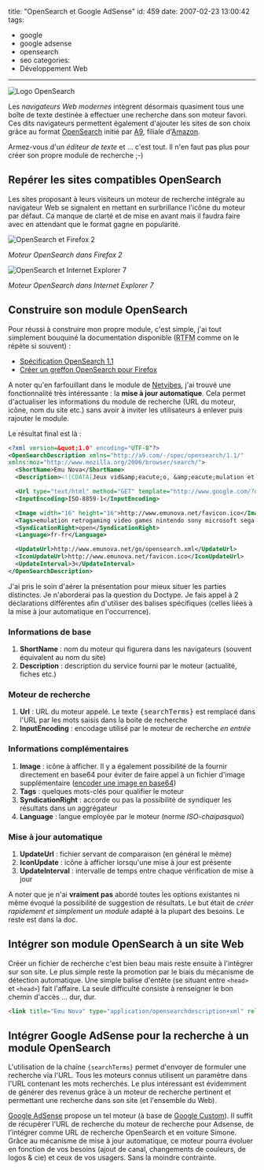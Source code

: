 title: "OpenSearch et Google AdSense"
id: 459
date: 2007-02-23 13:00:42
tags:
- google
- google adsense
- opensearch
- seo
categories:
- Développement Web
---

![Logo OpenSearch](https://oncletom.io/images/2007/02/opensearch.png)

Les _navigateurs Web modernes_ intègrent désormais quasiment tous une boîte de texte destinée à effectuer une recherche dans son moteur favori. Ces dits navigateurs permettent également d'ajouter les sites de son choix grâce au format [OpenSearch](http://www.opensearch.org) initié par [A9](http://www.a9.com), filiale d'[Amazon](http://www.amazon.fr).

Armez-vous d'un _éditeur de texte_ et ... c'est tout. Il n'en faut pas plus pour créer son propre module de recherche ;-)
<!--more-->

## Repérer les sites compatibles OpenSearch

Les sites proposant à leurs visiteurs un moteur de recherche intégrale au navigateur Web se signalent en mettant en surbrillance l'icône du moteur par défaut. Ca manque de clarté et de mise en avant mais il faudra faire avec en attendant que le format gagne en popularité.

![OpenSearch et Firefox 2](https://oncletom.io/images/2007/02/emunova-opensearch-fx2.png)

_Moteur OpenSearch dans Firefox 2_

![OpenSearch et Internet Explorer 7](https://oncletom.io/images/2007/02/emunova-opensearch-ie7.png)

_Moteur OpenSearch dans Internet Explorer 7_

## Construire son module OpenSearch

Pour réussi à construire mon propre module, c'est simple, j'ai tout simplement bouquiné la documentation disponible (<acronym title="Read The Fucking Manual">RTFM</acronym> comme on le répète si souvent) :

*   [Spécification OpenSearch 1.1](http://www.opensearch.org/Specifications/OpenSearch/1.1/Draft_3)
*   [Créer un greffon OpenSearch pour Firefox](http://developer.mozilla.org/en/docs/Creating_OpenSearch_plugins_for_Firefox)

A noter qu'en farfouillant dans le module de [Netvibes](http://www.netvibes.com), j'ai trouvé une fonctionnalité très intéressante : la **mise à jour automatique**. Cela permet d'actualiser les informations du module de recherche (URL du moteur, icône, nom du site etc.) sans avoir à inviter les utilisateurs à enlever puis rajouter le module.

Le résultat final est là :

```xml
<?xml version=&quot;1.0" encoding="UTF-8"?>
<OpenSearchDescription xmlns="http://a9.com/-/spec/opensearch/1.1/"
xmlns:moz="http://www.mozilla.org/2006/browser/search/">
  <ShortName>Emu Nova</ShortName>
  <Description><![CDATA[Jeux vid&amp;eacute;o, &amp;eacute;mulation et retrogaming.]]></Description>

  <Url type="text/html" method="GET" template="http://www.google.com/?q={searchTerms}" />
  <InputEncoding>ISO-8859-1</InputEncoding>

  <Image width="16" height="16">http://www.emunova.net/favicon.ico</Image>
  <Tags>emulation retrogaming video games nintendo sony microsoft sega arcade consoles computers</Tags>
  <SyndicationRight>open</SyndicationRight>
  <Language>fr-fr</Language>

  <UpdateUrl>http://www.emunova.net/go/opensearch.xml</UpdateUrl>
  <IconUpdateUrl>http://www.emunova.net/favicon.ico</IconUpdateUrl>
  <UpdateInterval>3</UpdateInterval>
</OpenSearchDescription>
```

J'ai pris le soin d'aérer la présentation pour mieux situer les parties distinctes. Je n'aborderai pas la question du Doctype. Je fais appel à 2 déclarations différentes afin d'utiliser des balises spécifiques (celles liées à la mise à jour automatique en l'occurrence).

### Informations de base

1.  **ShortName** : nom du moteur qui figurera dans les navigateurs (souvent équivalent au nom du site)
2.  **Description** : description du service fourni par le moteur (actualité, fiches etc.)

### Moteur de recherche

1.  **Url** : URL du moteur appelé. Le texte <kbd>{searchTerms}</kbd> est remplacé dans l'URL par les mots saisis dans la boite de recherche
2.  **InputEncoding** : encodage utilisé par le moteur de recherche _en entrée_

### Informations complémentaires

1.  **Image** : icône à afficher. Il y a également possibilité de la fournir directement en base64 pour éviter de faire appel à un fichier d'image supplémentaire ([encoder une image en base64](http://software.hixie.ch/utilities/cgi/data/data))
2.  **Tags** : quelques mots-clés pour qualifier le moteur
3.  **SyndicationRight** : accorde ou pas la possibilité de syndiquer les résultats dans un aggrégateur
4.  **Language** : langue employée par le moteur (norme _ISO-chaipasquoi_)

### Mise à jour automatique

1.  **UpdateUrl** : fichier servant de comparaison (en général le même)
2.  **IconUpdate** : icône à afficher lorsqu'une mise à jour est présente
3.  **UpdateInterval** : intervalle de temps entre chaque vérification de mise à jour

A noter que je n'ai **vraiment pas** abordé toutes les options existantes ni même évoqué la possibilité de suggestion de résultats. Le but était de _créer rapidement et simplement un module_ adapté à la plupart des besoins. Le reste est dans la doc.

## Intégrer son module OpenSearch à un site Web

Créer un fichier de recherche c'est bien beau mais reste ensuite à l'intégrer sur son site. Le plus simple reste la promotion par le biais du mécanisme de détection automatique. Une simple balise d'entête (se situant entre `<head>` et `<head>`) fait l'affaire. La seule difficulté consiste à renseigner le bon chemin d'accès ... dur, dur.

```html
<link title="Emu Nova" type="application/opensearchdescription+xml" rel="search" href="mon_fichier_opensearch.xml">
```

## Intégrer Google AdSense pour la recherche à un module OpenSearch

L'utilisation de la chaîne `{searchTerms}` permet d'envoyer de formuler une recherche via l'URL. Tous les moteurs connus utilisent un paramètre dans l'URL contenant les mots recherchés. Le plus intéressant est évidemment de générer des revenus grâce à un moteur de recherche pertinent et permettant une recherche dans son site (et l'ensemble du Web).

[Google AdSense](http://www.google.com/adsense) propose un tel moteur (à base de [Google Custom](http://google.com/coop/cse/)). Il suffit de récupérer l'URL de recherche du moteur de recherche pour Adsense, de l'intégrer comme URL de recherche OpenSearch et en voiture Simone.
Grâce au mécanisme de mise à jour automatique, ce moteur pourra évoluer en fonction de vos besoins (ajout de canal, changements de couleurs, de logos & cie) et ceux de vos usagers. Sans la moindre contrainte.